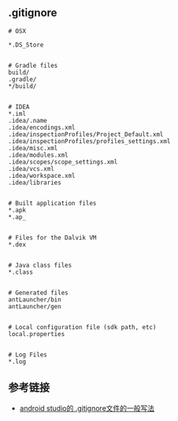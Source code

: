 ## .gitignore
```
# OSX

*.DS_Store


# Gradle files
build/
.gradle/
*/build/


# IDEA
*.iml
.idea/.name
.idea/encodings.xml
.idea/inspectionProfiles/Project_Default.xml
.idea/inspectionProfiles/profiles_settings.xml
.idea/misc.xml
.idea/modules.xml
.idea/scopes/scope_settings.xml
.idea/vcs.xml
.idea/workspace.xml
.idea/libraries


# Built application files
*.apk
*.ap_


# Files for the Dalvik VM
*.dex


# Java class files
*.class


# Generated files
antLauncher/bin
antLauncher/gen


# Local configuration file (sdk path, etc)
local.properties


# Log Files
*.log
```
## 参考链接
- [android studio的 .gitignore文件的一般写法](http://blog.csdn.net/linghu_java/article/details/45667431)
